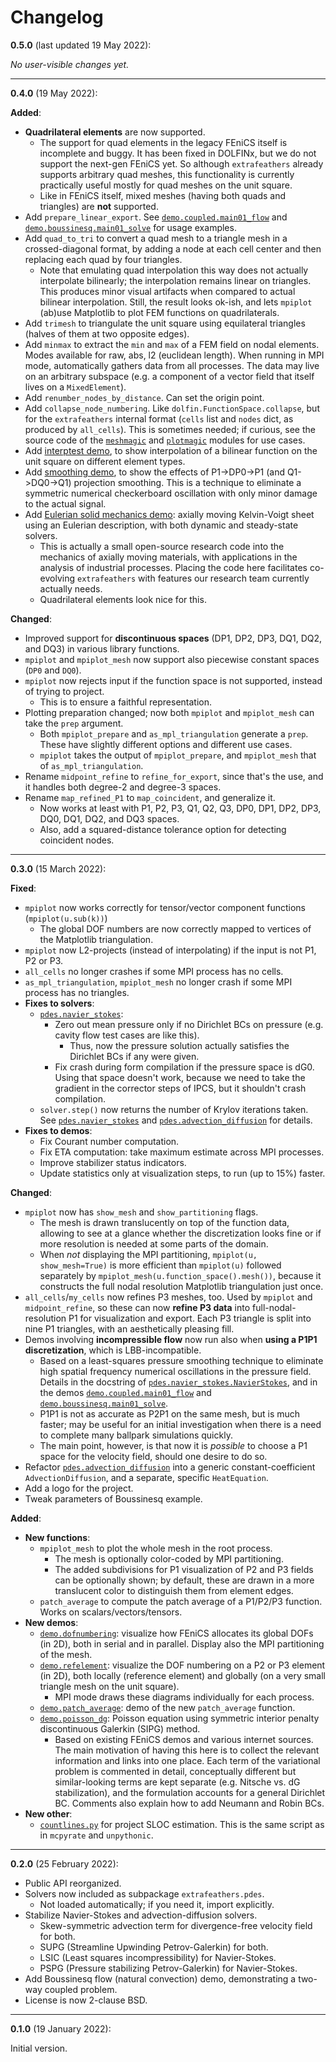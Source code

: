 # Changelog

**0.5.0** (last updated 19 May 2022):

*No user-visible changes yet.*


---


**0.4.0** (19 May 2022):

**Added**:

- **Quadrilateral elements** are now supported.
  - The support for quad elements in the legacy FEniCS itself is incomplete and buggy. It has been fixed in DOLFINx, but we do not support the next-gen FEniCS yet. So although `extrafeathers` already supports arbitrary quad meshes, this functionality is currently practically useful mostly for quad meshes on the unit square.
  - Like in FEniCS itself, mixed meshes (having both quads and triangles) are **not** supported.
- Add `prepare_linear_export`. See [`demo.coupled.main01_flow`](demo/coupled/main01_flow.py) and [`demo.boussinesq.main01_solve`](demo/boussinesq/main01_solve.py) for usage examples.
- Add `quad_to_tri` to convert a quad mesh to a triangle mesh in a crossed-diagonal format, by adding a node at each cell center and then replacing each quad by four triangles.
  - Note that emulating quad interpolation this way does not actually interpolate bilinearly; the interpolation remains linear on triangles. This produces minor visual artifacts when compared to actual bilinear interpolation. Still, the result looks ok-ish, and lets `mpiplot` (ab)use Matplotlib to plot FEM functions on quadrilaterals.
- Add `trimesh` to triangulate the unit square using equilateral triangles (halves of them at two opposite edges).
- Add `minmax` to extract the `min` and `max` of a FEM field on nodal elements. Modes available for raw, abs, l2 (euclidean length). When running in MPI mode, automatically gathers data from all processes. The data may live on an arbitrary subspace (e.g. a component of a vector field that itself lives on a `MixedElement`).
- Add `renumber_nodes_by_distance`. Can set the origin point.
- Add `collapse_node_numbering`. Like `dolfin.FunctionSpace.collapse`, but for the `extrafeathers` internal format (`cells` list and `nodes` dict, as produced by `all_cells`). This is sometimes needed; if curious, see the source code of the [`meshmagic`](extrafeathers/meshmagic.py) and [`plotmagic`](extrafeathers/plotmagic.py) modules for use cases.
- Add [interptest demo](demo/interptest.py), to show interpolation of a bilinear function on the unit square on different element types.
- Add [smoothing demo](demo/smoothingtest.py), to show the effects of P1->DP0->P1 (and Q1->DQ0->Q1) projection smoothing. This is a technique to eliminate a symmetric numerical checkerboard oscillation with only minor damage to the actual signal.
- Add [Eulerian solid mechanics demo](demo/euleriansolid/): axially moving Kelvin-Voigt sheet using an Eulerian description, with both dynamic and steady-state solvers.
  - This is actually a small open-source research code into the mechanics of axially moving materials, with applications in the analysis of industrial processes. Placing the code here facilitates co-evolving `extrafeathers` with features our research team currently actually needs.
  - Quadrilateral elements look nice for this.

**Changed**:

- Improved support for **discontinuous spaces** (DP1, DP2, DP3, DQ1, DQ2, and DQ3) in various library functions.
- `mpiplot` and `mpiplot_mesh` now support also piecewise constant spaces (`DP0` and `DQ0`).
- `mpiplot` now rejects input if the function space is not supported, instead of trying to project.
  - This is to ensure a faithful representation.
- Plotting preparation changed; now both `mpiplot` and `mpiplot_mesh` can take the `prep` argument.
  - Both `mpiplot_prepare` and `as_mpl_triangulation` generate a `prep`. These have slightly different options and different use cases.
  - `mpiplot` takes the output of `mpiplot_prepare`, and `mpiplot_mesh` that of `as_mpl_triangulation`.
- Rename `midpoint_refine` to `refine_for_export`, since that's the use, and it handles both degree-2 and degree-3 spaces.
- Rename `map_refined_P1` to `map_coincident`, and generalize it.
  - Now works at least with P1, P2, P3, Q1, Q2, Q3, DP0, DP1, DP2, DP3, DQ0, DQ1, DQ2, and DQ3 spaces.
  - Also, add a squared-distance tolerance option for detecting coincident nodes.


---


**0.3.0** (15 March 2022):

**Fixed**:

- `mpiplot` now works correctly for tensor/vector component functions (`mpiplot(u.sub(k))`)
  - The global DOF numbers are now correctly mapped to vertices of the Matplotlib triangulation.
- `mpiplot` now L2-projects (instead of interpolating) if the input is not P1, P2 or P3.
- `all_cells` no longer crashes if some MPI process has no cells.
- `as_mpl_triangulation`, `mpiplot_mesh` no longer crash if some MPI process has no triangles.
- **Fixes to solvers**:
  - [`pdes.navier_stokes`](extrafeathers/pdes/navier_stokes.py):
    - Zero out mean pressure only if no Dirichlet BCs on pressure (e.g. cavity flow test cases are like this).
      - Thus, now the pressure solution actually satisfies the Dirichlet BCs if any were given.
    - Fix crash during form compilation if the pressure space is dG0. Using that space doesn't work, because we need to take the gradient in the corrector steps of IPCS, but it shouldn't crash compilation.
  - `solver.step()` now returns the number of Krylov iterations taken. See [`pdes.navier_stokes`](extrafeathers/pdes/navier_stokes.py) and [`pdes.advection_diffusion`](extrafeathers/pdes/advection_diffusion.py) for details.
- **Fixes to demos**:
  - Fix Courant number computation.
  - Fix ETA computation: take maximum estimate across MPI processes.
  - Improve stabilizer status indicators.
  - Update statistics only at visualization steps, to run (up to 15%) faster.

**Changed**:

- `mpiplot` now has `show_mesh` and `show_partitioning` flags.
  - The mesh is drawn translucently on top of the function data, allowing to see at a glance whether the discretization looks fine or if more resolution is needed at some parts of the domain.
  - When *not* displaying the MPI partitioning, `mpiplot(u, show_mesh=True)` is more efficient than `mpiplot(u)` followed separately by `mpiplot_mesh(u.function_space().mesh())`, because it constructs the full nodal resolution Matplotlib triangulation just once.
- `all_cells`/`my_cells` now refines P3 meshes, too. Used by `mpiplot` and `midpoint_refine`, so these can now **refine P3 data** into full-nodal-resolution P1 for visualization and export. Each P3 triangle is split into nine P1 triangles, with an aesthetically pleasing fill.
- Demos involving **incompressible flow** now run also when **using a P1P1 discretization**, which is LBB-incompatible.
  - Based on a least-squares pressure smoothing technique to eliminate high spatial frequency numerical oscillations in the pressure field. Details in the docstring of [`pdes.navier_stokes.NavierStokes`](extrafeathers/pdes/navier_stokes.py), and in the demos [`demo.coupled.main01_flow`](demo/coupled/main01_flow.py) and [`demo.boussinesq.main01_solve`](demo/boussinesq/main01_solve.py).
  - P1P1 is not as accurate as P2P1 on the same mesh, but is much faster; may be useful for an initial investigation when there is a need to complete many ballpark simulations quickly.
  - The main point, however, is that now it is *possible* to choose a P1 space for the velocity field, should one desire to do so.
- Refactor [`pdes.advection_diffusion`](extrafeathers/pdes/advection_diffusion.py) into a generic constant-coefficient `AdvectionDiffusion`, and a separate, specific `HeatEquation`.
- Add a logo for the project.
- Tweak parameters of Boussinesq example.

**Added**:

- **New functions**:
  - `mpiplot_mesh` to plot the whole mesh in the root process.
    - The mesh is optionally color-coded by MPI partitioning.
    - The added subdivisions for P1 visualization of P2 and P3 fields can be optionally shown; by default, these are drawn in a more translucent color to distinguish them from element edges.
  - `patch_average` to compute the patch average of a P1/P2/P3 function. Works on scalars/vectors/tensors.
- **New demos**:
  - [`demo.dofnumbering`](demo/dofnumbering.py): visualize how FEniCS allocates its global DOFs (in 2D), both in serial and in parallel. Display also the MPI partitioning of the mesh.
  - [`demo.refelement`](demo/refelement.py): visualize the DOF numbering on a P2 or P3 element (in 2D), both locally (reference element) and globally (on a very small triangle mesh on the unit square).
    - MPI mode draws these diagrams individually for each process.
  - [`demo.patch_average`](demo/patch_average.py): demo of the new `patch_average` function.
  - [`demo.poisson_dg`](demo/poisson_dg.py): Poisson equation using symmetric interior penalty discontinuous Galerkin (SIPG) method.
    - Based on existing FEniCS demos and various internet sources. The main motivation of having this here is to collect the relevant information and links into one place. Each term of the variational problem is commented in detail, conceptually different but similar-looking terms are kept separate (e.g. Nitsche vs. dG stabilization), and the formulation accounts for a general Dirichlet BC. Comments also explain how to add Neumann and Robin BCs.
- **New other**:
  - [`countlines.py`](countlines.py) for project SLOC estimation. This is the same script as in `mcpyrate` and `unpythonic`.


---

**0.2.0** (25 February 2022):

- Public API reorganized.
- Solvers now included as subpackage `extrafeathers.pdes`.
  - Not loaded automatically; if you need it, import explicitly.
- Stabilize Navier-Stokes and advection-diffusion solvers.
  - Skew-symmetric advection term for divergence-free velocity field for both.
  - SUPG (Streamline Upwinding Petrov-Galerkin) for both.
  - LSIC (Least squares incompressibility) for Navier-Stokes.
  - PSPG (Pressure stabilizing Petrov-Galerkin) for Navier-Stokes.
- Add Boussinesq flow (natural convection) demo, demonstrating a two-way coupled problem.
- License is now 2-clause BSD.


---

**0.1.0** (19 January 2022):

Initial version.
